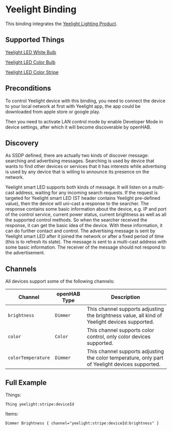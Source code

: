 # Yeelight Binding

This binding integrates the [Yeelight Lighting Product](https://www.yeelight.com/).

## Supported Things

[Yeelight LED White Bulb](https://www.yeelight.com/zh_CN/product/wifi-led-w)

[Yeelight LED Color Bulb](https://www.yeelight.com/zh_CN/product/wifi-led-c)

[Yeelight LED Color Stripe](https://www.yeelight.com/zh_CN/product/pitaya)

## Preconditions

To control Yeelight device with this binding, you need to connect the device to your
local network at first with Yeelight app, the app could be downloaded from apple store
or google play.

Then you need to activate LAN control mode by enable Developer Mode in device settings, after which it will become discoverable by openHAB.

## Discovery

As SSDP defined, there are actually two kinds of discover message: searching and
advertising messages. Searching is used by device that wants to find other devices or
services that it has interests while advertising is used by any device that is willing to
announce its presence on the network.

Yeelight smart LED supports both kinds of message. It will listen on a multi-cast address,
waiting for any incoming search requests. If the request is targeted for Yeelight smart LED
(ST header contains Yeelight pre-defined value), then the device will uni-cast a response to
the searcher. The response contains some basic information about the device, e.g. IP and
port of the control service, current power status, current brightness as well as all the
supported control methods. So when the searcher received the response, it can get the
basic idea of the device. With these information, it can do further contact and control. The
advertising message is sent by Yeelight smart LED after it joined the network or after a
fixed period of time (this is to refresh its state). The message is sent to a multi-cast address
with some basic information. The receiver of the message should not respond to the
advertisement.

## Channels

All devices support some of the following channels:

Channel | openHAB Type | Description
--------|------|------
`brightness` | `Dimmer` | This channel supports adjusting the brightness value, all kind of Yeelight devices supported.
`color` | `Color` | This channel supports color control, only color devices supported.
`colorTemperature` | `Dimmer` | This channel supports adjusting the color temperature, only part of Yeelight devices supported.

## Full Example

Things:

```
Thing yeelight:stripe:deviceId
```

Items:

```
Dimmer Brightness { channel="yeelight:stripe:deviceId:brightness" }
```
